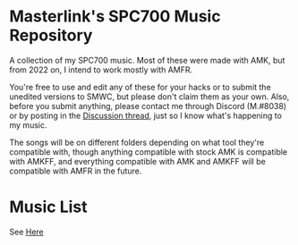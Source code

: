 # Masterlink's SPC700 Music Repository

A collection of my SPC700 music. Most of these were made with AMK, but from 2022 on, I intend to work mostly with AMFR.

You're free to use and edit any of these for your hacks or to submit the unedited versions to SMWC, but please don't claim them as your own. Also, before you submit anything, please contact me through Discord (M.#8038) or by posting in the [Discussion thread](https://github.com/Michpem/Michpem.github.io/discussions/1), just so I know what's happening to my music.

The songs will be on different folders depending on what tool they're compatible with, though anything compatible with stock AMK is compatible with AMKFF, and everything compatible with AMK and AMKFF will be compatible with AMFR in the future.

# Music List
See [Here](https://michpem.github.io/Page%20Files/downloads.html)
